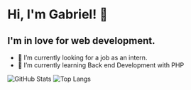 # Hi, I'm Gabriel!  👋 

## I'm in love for web development. 

- 🔭 I’m currently looking for a job as an intern.
- 🌱 I’m currently learning Back end Development with PHP


![GitHub Stats](https://github-readme-stats.vercel.app/api?username=Gabriel110200&theme=radical)  ![Top Langs](https://github-readme-stats.vercel.app/api/top-langs/?username=Gabriel1102&theme=tokyonight)
